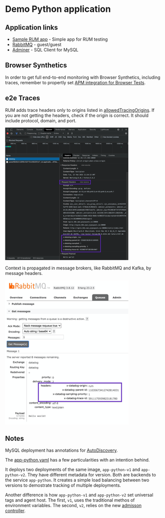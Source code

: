 # Demo Python application

## Application links

- [Sample RUM app](http://ANY_K8S_NODE:30080/lab) - Simple app for RUM testing
- [RabbitMQ](http://ANY_K8S_NODE:32080/) - guest/guest
- [Adminer](http://ANY_K8S_NODE:31080/) - SQL Client for MySQL

## Browser Synthetics

In order to get full end-to-end monitoring with Browser Synthetics, including traces, remember to propertly set [APM integration for Browser Tests](https://app.datadoghq.com/synthetics/settings/default).

## e2e Traces

RUM adds trace headers only to origins listed in [allowedTracingOrigins](https://docs.datadoghq.com/real_user_monitoring/connect_rum_and_traces/?tab=browserrum#rum-set-up). If you are not getting the headers, check if the origin is correct. It should include protocol, domain, and port.

<img src="img/RUM-headers.jpg" width="400px"/>

Context is propagated in message brokers, like RabbitMQ and Kafka, by message headers.

<img src="img/RabbitMQ-headers.jpg" width="400px"/>

## Notes

MySQL deployment has annotations for [AutoDiscovery](https://docs.datadoghq.com/agent/kubernetes/integrations/?tab=kubernetes).

The [app-python.yaml](kubernetes/app-python.yaml) has a few particularities with an intention behind.

It deploys two deployments of the same image, `app-python-v1` and `app-python-v2`. They have different metadata for version.  Both are backends to the service `app-python`.  It creates a simple load balancing between two versions to demostrate tracking of multiple deployments.

Another difference is how `app-python-v1` and `app-python-v2` set universal tags and agent host.  The first, `v1`, uses the traditional methos of environment variables.  The second, `v2`, relies on the new [admisson controller](https://docs.datadoghq.com/agent/cluster_agent/admission_controller/).
